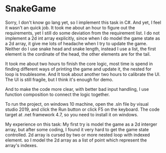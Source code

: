 # SnakeGame

Sorry, I don't know go lang yet, so I implement this task in C#. And yet, I feel it wasn't an quick job. It took me about an hour to figure out the requirements, yet I still do some
deviation from the requirement list. I do not implement a 2d int array explicitly, since when I do model the game state as a 2d array, it give me lots of headache when I try to update
the game. Neither do I use snake head and snake length, instead I use a list, the first element is the cordinate of the head, the other elements are for the tail.

It took me about two hours to finish the core logic, most time is spend in finding different ways of printing the game and update it, the nested for loop is troublesome. And It took 
about another two hours to calibrate the UI. The UI is still fragile, but I think it's enough for demo.

And to make the code more clear, with better bad input handling, I use function composition to connect the logic together.


To run the project, on windows 10 machine, open the .sln file by visual studio 2019, and click the Run button or click F5 on the keyboard. The code target at .net framework 4.7, so you need to install it on windows.

My experience on this task: My first try is model the game as a 2d interger array, but after some coding, I found it very hard to get the game state controlled. 2d array is cursed by two or more nested loop with indexed element. so I model the 2d array as a list of point which represent the array's indexes.
